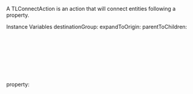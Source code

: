 A TLConnectAction is an action that will connect entities following a property.

Instance Variables
	destinationGroup:		<Object>
	expandToOrigin:		<Object>
	parentToChildren:		<Object>
	property:		<Object>

destinationGroup
	- xxxxx

expandToOrigin
	- xxxxx

parentToChildren
	- xxxxx

property
	- xxxxx
